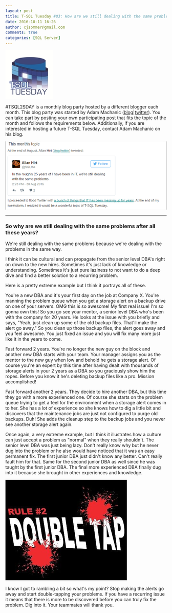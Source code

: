 ```yaml
---
layout: post
title: T-SQL Tuesday #83: How are we still dealing with the same problems?
date: 2016-10-11 16:26
author: cjsommer@gmail.com
comments: true
categories: [SQL Server]
---
```

<img src="/img/2015/05/TSQLTuesday.jpg" alt="TSQLTuesday" width="150" height="150" class="alignright size-full wp-image-504" />

#TSQL2SDAY is a monthly blog party hosted by a different blogger each month. This blog party was started by Adam Machanic (<a href="http://sqlblog.com/blogs/adam_machanic/default.aspx" target="_blank">blog</a>|<a href="https://twitter.com/AdamMachanic" target="_blank">twitter</a>). You can take part by posting your own participating post that fits the topic of the month and follows the requirements below. Additionally, if you are interested in hosting a future T-SQL Tuesday, contact Adam Machanic on his blog.

<a href="http://am2.co/2016/10/t-sql-tuesday-83/" target="_blank"><img alt='' class='alignnone size-full wp-image-1339 ' src='/img/2016/10/img_57fbc653ac62d.png' /></a>

<hr div="clear">
<h3>So why are we still dealing with the same problems after all these years?</h3>
We're still dealing with the same problems because we're dealing with the problems in the same way. 

I think it can be cultural and can propagate from the senior level DBA's right on down to the new hires. Sometimes it's just lack of knowledge or understanding. Sometimes it's just pure laziness to not want to do a deep dive and find a better solution to a recurring problem.

Here is a pretty extreme example but I think it portrays all of these.

You're a new DBA and it's your first day on the job at Company X. You're manning the problem queue when you get a storage alert on a backup drive on one of your servers. OMG this is so awesome! My first real issue! I'm so gonna own this! So you go see your mentor, a senior level DBA who's been with the company for 20 years. He looks at the issue with you briefly and says, "Yeah, just clean up some of the old backup files. That'll make the alert go away." So you clean up those backup files, the alert goes away and you feel awesome. You just fixed an issue and you will fix many more just like it in the years to come.

Fast forward 2 years. You're no longer the new guy on the block and another new DBA starts with your team. Your manager assigns you as the mentor to the new guy when low and behold he gets a storage alert. Of course you're an expert by this time after having dealt with thousands of storage alerts in your 2 years as a DBA so you graciously show him the ropes. Before you know it he's deleting backup files like a pro. Mission accomplished!

Fast forward another 2 years. They decide to hire another DBA, but this time they go with a more experienced one. Of course she starts on the problem queue trying to get a feel for the environment when a storage alert comes in to her. She has a lot of experience so she knows how to dig a little bit and discovers that the maintenance jobs are just not configured to purge old backups. Duh! She adds the cleanup step to the backup jobs and you never see another storage alert again.

Once again, a very extreme example, but I think it illustrates how a culture can just accept a problem as "normal" when they really shouldn't. The senior level DBA was just being lazy. Don't really know why but he never dug into the problem or he also would have noticed that it was an easy permanent fix. The first junior DBA just didn't know any better. Can't really fault him for that. Same for the second junior DBA as well since he was taught by the first junior DBA. The final more experienced DBA finally dug into it because she brought in other experiences and knowledge.

<img alt='' class='alignright size-full wp-image-1343 ' src='/img/2016/10/img_57fd40a0ec86b.png' />

I know I got to rambling a bit so what's my point? Stop making the alerts go away and start double-tapping your problems. If you have a recurring issue it means that there is more to be discovered before you can truly fix the problem. Dig into it. Your teammates will thank you.





